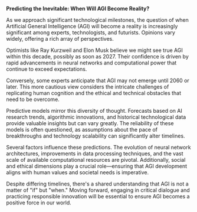 **Predicting the Inevitable: When Will AGI Become Reality?**

As we approach significant technological milestones, the question of when Artificial General Intelligence (AGI) will become a reality is increasingly significant among experts, technologists, and futurists. Opinions vary widely, offering a rich array of perspectives.

Optimists like Ray Kurzweil and Elon Musk believe we might see true AGI within this decade, possibly as soon as 2027. Their confidence is driven by rapid advancements in neural networks and computational power that continue to exceed expectations.

Conversely, some experts anticipate that AGI may not emerge until 2060 or later. This more cautious view considers the intricate challenges of replicating human cognition and the ethical and technical obstacles that need to be overcome.

Predictive models mirror this diversity of thought. Forecasts based on AI research trends, algorithmic innovations, and historical technological data provide valuable insights but can vary greatly. The reliability of these models is often questioned, as assumptions about the pace of breakthroughs and technology scalability can significantly alter timelines.

Several factors influence these predictions. The evolution of neural network architectures, improvements in data processing techniques, and the vast scale of available computational resources are pivotal. Additionally, social and ethical dimensions play a crucial role—ensuring that AGI development aligns with human values and societal needs is imperative.

Despite differing timelines, there's a shared understanding that AGI is not a matter of "if" but "when." Moving forward, engaging in critical dialogue and practicing responsible innovation will be essential to ensure AGI becomes a positive force in our world.